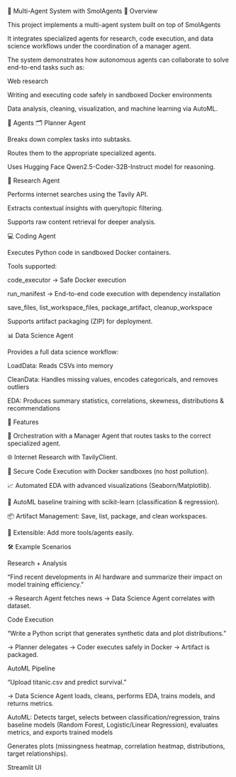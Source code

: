 🧠  Multi-Agent System with SmolAgents
📌  Overview

This project implements a multi-agent system built on top of SmolAgents

It integrates specialized agents for research, code execution, and data science workflows under the coordination of a manager agent.

The system demonstrates how autonomous agents can collaborate to solve end-to-end tasks such as:

Web research

Writing and executing code safely in sandboxed Docker environments

Data analysis, cleaning, visualization, and machine learning via AutoML.


🤖 Agents
🗂️ Planner Agent

Breaks down complex tasks into subtasks.

Routes them to the appropriate specialized agents.

Uses Hugging Face Qwen2.5-Coder-32B-Instruct model for reasoning.


🔎 Research Agent

Performs internet searches using the Tavily API.

Extracts contextual insights with query/topic filtering.

Supports raw content retrieval for deeper analysis.


💻 Coding Agent

Executes Python code in sandboxed Docker containers.

Tools supported:

code_executor → Safe Docker execution

run_manifest → End-to-end code execution with dependency installation

save_files, list_workspace_files, package_artifact, cleanup_workspace

Supports artifact packaging (ZIP) for deployment.


📊 Data Science Agent

Provides a full data science workflow:

LoadData: Reads CSVs into memory

CleanData: Handles missing values, encodes categoricals, and removes outliers

EDA: Produces summary statistics, correlations, skewness, distributions & recommendations


🔧 Features

🔄 Orchestration with a Manager Agent that routes tasks to the correct specialized agent.

🌐 Internet Research with TavilyClient.

🐳 Secure Code Execution with Docker sandboxes (no host pollution).

📈 Automated EDA with advanced visualizations (Seaborn/Matplotlib).

🤖 AutoML baseline training with scikit-learn (classification & regression).

📦 Artifact Management: Save, list, package, and clean workspaces.

🔌 Extensible: Add more tools/agents easily.



🛠️ Example Scenarios

Research + Analysis

“Find recent developments in AI hardware and summarize their impact on model training efficiency.”

→ Research Agent fetches news → Data Science Agent correlates with dataset.

Code Execution

“Write a Python script that generates synthetic data and plot distributions.”

→ Planner delegates → Coder executes safely in Docker → Artifact is packaged.

AutoML Pipeline

“Upload titanic.csv and predict survival.”

→ Data Science Agent loads, cleans, performs EDA, trains models, and returns metrics.

AutoML: Detects target, selects between classification/regression, trains baseline models (Random Forest, Logistic/Linear Regression), evaluates metrics, and exports trained models

Generates plots (missingness heatmap, correlation heatmap, distributions, target relationships).


Streamlit UI

